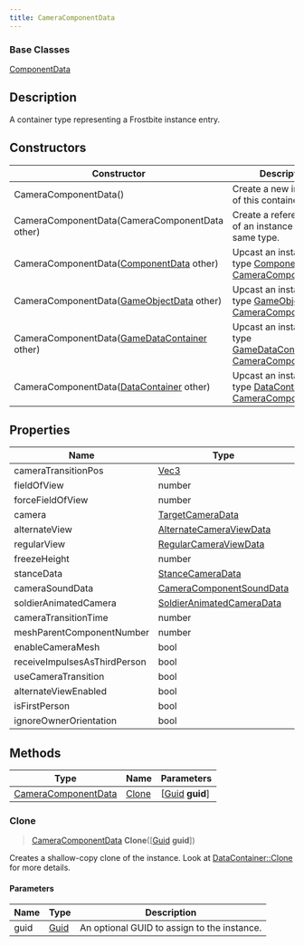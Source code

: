```yaml
---
title: CameraComponentData
---
```

### Base Classes

[ComponentData](ComponentData)

## Description

A container type representing a Frostbite instance entry.

## Constructors

| Constructor                                                                    | Description                                                                                                                   |
| ------------------------------------------------------------------------------ | ----------------------------------------------------------------------------------------------------------------------------- |
| CameraComponentData()                                                          | Create a new instance of this container type.                                                                                 |
| CameraComponentData(CameraComponentData other)                                 | Create a reference copy of an instance of the same type.                                                                      |
| CameraComponentData([ComponentData](ComponentData) other)                      | Upcast an instance of type [ComponentData](ComponentData) to [CameraComponentData](CameraComponentData).                      |
| CameraComponentData([GameObjectData](GameObjectData) other)                    | Upcast an instance of type [GameObjectData](GameObjectData) to [CameraComponentData](CameraComponentData).                    |
| CameraComponentData([GameDataContainer](GameDataContainer) other)              | Upcast an instance of type [GameDataContainer](GameDataContainer) to [CameraComponentData](CameraComponentData).              |
| CameraComponentData([DataContainer](/vext/ref/shared/class/datacontainer) other) | Upcast an instance of type [DataContainer](/vext/ref/shared/class/datacontainer) to [CameraComponentData](CameraComponentData). |

## Properties

| Name                         | Type                                                   | Description |
| ---------------------------- | ------------------------------------------------------ | ----------- |
| cameraTransitionPos          | [Vec3](/vext/ref/shared/class/vec3)                      |             |
| fieldOfView                  | number                                                 |             |
| forceFieldOfView             | number                                                 |             |
| camera                       | [TargetCameraData](TargetCameraData)                   |             |
| alternateView                | [AlternateCameraViewData](AlternateCameraViewData)     |             |
| regularView                  | [RegularCameraViewData](RegularCameraViewData)         |             |
| freezeHeight                 | number                                                 |             |
| stanceData                   | [StanceCameraData](StanceCameraData)                   |             |
| cameraSoundData              | [CameraComponentSoundData](CameraComponentSoundData)   |             |
| soldierAnimatedCamera        | [SoldierAnimatedCameraData](SoldierAnimatedCameraData) |             |
| cameraTransitionTime         | number                                                 |             |
| meshParentComponentNumber    | number                                                 |             |
| enableCameraMesh             | bool                                                   |             |
| receiveImpulsesAsThirdPerson | bool                                                   |             |
| useCameraTransition          | bool                                                   |             |
| alternateViewEnabled         | bool                                                   |             |
| isFirstPerson                | bool                                                   |             |
| ignoreOwnerOrientation       | bool                                                   |             |

## Methods

| Type                                       | Name            | Parameters                                     |
| ------------------------------------------ | --------------- | ---------------------------------------------- |
| [CameraComponentData](CameraComponentData) | [Clone](#clone) | \[[Guid](/vext/ref/shared/class/guid) **guid**\] |

### Clone

> [CameraComponentData](CameraComponentData) **Clone**(\[[Guid](/vext/ref/shared/class/guid) **guid**\])

Creates a shallow-copy clone of the instance. Look at [DataContainer::Clone](/vext/ref/shared/class/datacontainer#clone) for more details.

#### Parameters

| Name | Type         | Description                                 |
| ---- | ------------ | ------------------------------------------- |
| guid | [Guid](Guid) | An optional GUID to assign to the instance. |
